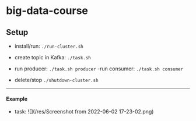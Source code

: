 # big-data-course

## Setup

- install/run:
    `./run-cluster.sh`
- create topic in Kafka:
    `./task.sh`

- run producer:
    `./task.sh producer`
-run consumer:
    `./task.sh consumer`

- delete/stop
    `./shutdown-cluster.sh`

--- 

#### Example

- task:
    ![](/res/Screenshot from 2022-06-02 17-23-02.png)
